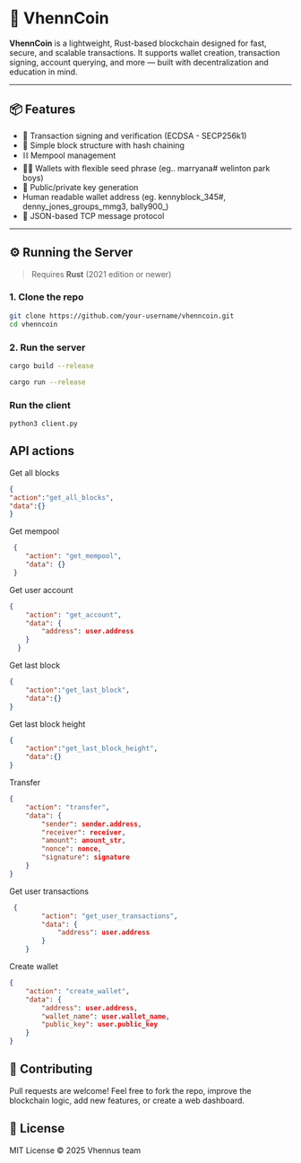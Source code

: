 # 🚀 VhennCoin

**VhennCoin** is a lightweight, Rust-based blockchain designed for fast, secure, and scalable transactions. It supports wallet creation, transaction signing, account querying, and more — built with decentralization and education in mind.

---

## 📦 Features

- 🧾 Transaction signing and verification (ECDSA - SECP256k1)
- 🔗 Simple block structure with hash chaining
- ⛓️ Mempool management
- 🧑‍💻 Wallets with flexible seed phrase (eg.. marryana# welinton park boys)
- 🔐 Public/private key generation 
- Human readable wallet address (eg. kennyblock_345#, denny_jones_groups_mmg3, bally900_)
- 📄 JSON-based TCP message protocol

---

## ⚙️ Running the Server

> Requires **Rust** (2021 edition or newer)

### 1. Clone the repo

```bash
git clone https://github.com/your-username/vhenncoin.git
cd vhenncoin
```
### 2. Run the server
```bash
cargo build --release

cargo run --release
```

### Run the client 
```
python3 client.py
```

## API actions 
Get all blocks
``` json
{
"action":"get_all_blocks",
"data":{}
}
```

Get mempool
``` json
 {
    "action": "get_mempool",
    "data": {}
 }
```

Get user account 
``` json
{
    "action": "get_account",
    "data": {
        "address": user.address
    }
  }
```

Get last block
``` json
{
    "action":"get_last_block",
    "data":{}
}
```

Get last block height
``` json
{
    "action":"get_last_block_height",
    "data":{}
}
```

Transfer 
``` json
{
    "action": "transfer",
    "data": {
        "sender": sender.address,
        "receiver": receiver,
        "amount": amount_str,
        "nonce": nonce,
        "signature": signature
    }
}
```
Get user transactions
``` json
 {
        "action": "get_user_transactions",
        "data": {
            "address": user.address
        }
    }
```

Create wallet
``` json
{
    "action": "create_wallet",
    "data": {
        "address": user.address,
        "wallet_name": user.wallet_name,
        "public_key": user.public_key
    }
}
```

## 🤝 Contributing
Pull requests are welcome! Feel free to fork the repo, improve the blockchain logic, add new features, or create a web dashboard.

## 🔐 License
MIT License © 2025 Vhennus team